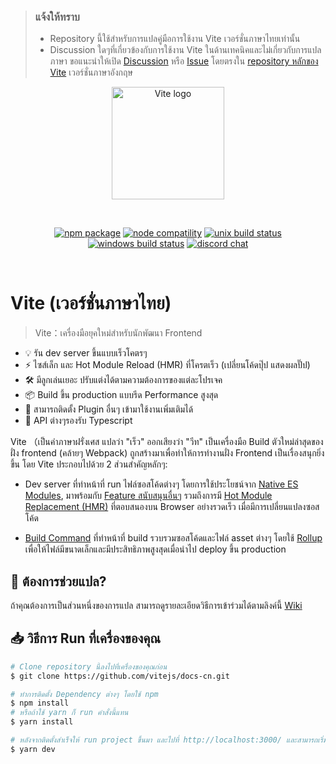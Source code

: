 > ### แจ้งให้ทราบ
>
> - Repository นี้ใช้สำหรับการแปลคู่มือการใช้งาน Vite เวอร์ชั่นภาษาไทยเท่านั้น
> - Discussion ใดๆที่เกี่ยวข้องกับการใช้งาน Vite ในด้านเทคนิคและไม่เกี่ยวกับการแปลภาษา ขอแนะนำให้เปิด [Discussion](https://github.com/vitejs/vite/discussions) หรือ [Issue](https://github.com/vitejs/vite/issues) โดยตรงใน [repository หลักของ Vite](https://github.com/vitejs/vite) เวอร์ชั่นภาษาอังกฤษ

<p align="center">
  <a href="https://vitejs.dev" target="_blank" rel="noopener noreferrer">
    <img width="180" src="https://vitejs.dev/logo.svg" alt="Vite logo">
  </a>
</p>
<br/>
<p align="center">
  <a href="https://npmjs.com/package/vite"><img src="https://img.shields.io/npm/v/vite.svg" alt="npm package"></a>
  <a href="https://nodejs.org/en/about/releases/"><img src="https://img.shields.io/node/v/vite.svg" alt="node compatility"></a>
  <a href="https://app.circleci.com/pipelines/github/vitejs/vite?branch=main"><img src="https://circleci.com/gh/vitejs/vite/tree/main.svg?style=shield" alt="unix build status"></a>
  <a href="https://ci.appveyor.com/project/yyx990803/vite/branch/main"><img src="https://ci.appveyor.com/api/projects/status/0q4j8062olbcs71l/branch/main?svg=true" alt="windows build status"></a>
  <a href="https://chat.vitejs.dev"><img src="https://img.shields.io/badge/chat-discord-blue?style=flat&logo=discord" alt="discord chat"></a>
</p>
<br/>

# Vite (เวอร์ชั่นภาษาไทย)

> Vite：เครื่องมือยุคใหม่สำหรับนักพัฒนา Frontend

- 💡 รัน dev server ขึ้นแบบเร็วโคตรๆ
- ⚡️ ไซส์เล็ก และ Hot Module Reload (HMR) ที่โครตเร็ว (เปลี่ยนโค้ดปุ๊ป แสดงผลปั๊ป)
- 🛠️ มีลูกเล่นเยอะ ปรับแต่งได้ตามความต้องการของแต่ละโปรเจค
- 📦 Build ขึ้น production แบบรีด Performance สูงสุด
- 🔩 สามารถติดตั้ง Plugin อื่นๆ เข้ามาใช้งานเพิ่มเติมได้
- 🔑 API ต่างๆรองรับ Typescript

Vite （เป็นคำภาษาฝรั่งเศส แปลว่า "เร็ว" ออกเสียงว่า "วีท" เป็นเครื่องมือ Build ตัวใหม่ล่าสุดของฝั่ง frontend (คล้ายๆ Webpack) ถูกสร้างมาเพื่อทำให้การทำงานฝั่ง Frontend เป็นเรื่องสนุกยิ่งขึ้น โดย Vite ประกอบไปด้วย 2 ส่วนสำคัญหลักๆ:

- Dev server ที่ทำหน้าที่ run ไฟล์ซอสโค้ดต่างๆ โดยการใช้ประโยชน์จาก [Native ES Modules](https://developer.mozilla.org/en-US/docs/Web/JavaScript/Guide/Modules), มาพร้อมกับ [Feature สนับสนุนอื่นๆ](https://vitejs.dev/guide/features.html) รวมถึงการมี [Hot Module Replacement (HMR)](https://vitejs.dev/guide/features.html#hot-module-replacement) ที่ตอบสนองบน Browser อย่างรวดเร็ว เมื่อมีการเปลี่ยนแปลงซอสโค้ด

- [Build Command](https://vitejs.dev/guide/build.html) ที่ทำหน้าที่ build รวบรวมซอสโค้ดและไฟล์ asset ต่างๆ โดยใช้ [Rollup](https://rollupjs.org)  เพื่อให้ไฟล์มีขนาดเล็กและมีประสิทธิภาพสูงสุดเมื่อนำไป deploy ขึ้น production


## 📝 ต้องการช่วยแปล?
ถ้าคุณต้องการเป็นส่วนหนึ่งของการแปล สามารถดูรายละเอียดวิธีการเข้าร่วมได้ตามลิงค์นี้ [Wiki](https://github.com/vitejs/vite-docs-th/wiki)

## 📥 วิธีการ Run ที่เครื่องของคุณ

```bash
# Clone repository นี้ลงไปที่เครื่องของคุณก่อน
$ git clone https://github.com/vitejs/docs-cn.git

# ทำการติดตั้ง Dependency ต่างๆ โดยใช้ npm
$ npm install
# หรือถ้าใช้ yarn ก็ run คำสั่งนี้แทน
$ yarn install

# หลังจากติดตั้งสำเร็จให้ run project ขึ้นมา และไปที่ http://localhost:3000/ และสามารถเริ่มการแปลได้เลย
$ yarn dev
```

